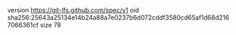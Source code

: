 version https://git-lfs.github.com/spec/v1
oid sha256:25643a25134e14b24a88a7e0237b6d072cddf3580cd65af1d68d2167066361cf
size 78
